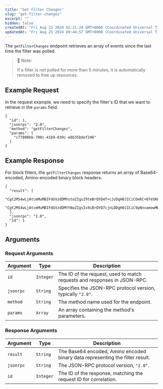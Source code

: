 ```yaml
---
title: "Get Filter Changes"
slug: "get-filter-changes"
excerpt: ""
hidden: false
createdAt: "Fri Aug 23 2024 02:21:24 GMT+0000 (Coordinated Universal Time)"
updatedAt: "Fri Aug 23 2024 09:44:57 GMT+0000 (Coordinated Universal Time)"
---
```

The `getFilterChanges` endpoint retrieves an array of events since the last time the filter was polled. 

> 📘 Note:
> 
> If a filter is not polled for more than 5 minutes, it is automatically removed to free up resources.

## Example Request

In the request example, we need to specify the filter's ID that we want to retrieve in the `params` field.

```
{
  "id": 1,
  "jsonrpc": "2.0",
  "method": "getFilterChanges",
  "params": [
    "c77000bb-700c-41b9-830c-e8b35bdef246"
  ]
}
```

## Example Response

For block filters, the `getFilterChanges` response returns an array of Base64-encoded, Amino-encoded binary block headers.

```
{
  "result": [
    "Cgt2MS4wLjAtcmMuMBIFdGVzdDMYstoZIgsI9teBrQYQ4f+cJzDgH0JICiCOeRC+O7eSKWElYfr3roazF9A23Wvk2AvSWfhU1If41BIkCAISIOmJytoey1P0ZF1/oZUs7Pa7ytV5WJrh41s2PxvWHc4mSiDU0XJ+JFOgK7vm2fVLL29BtwKOGfkv+JxHB1sdgeoSwVog92nrytGOQMQp15Sdl3MG3GaeGdyRMAnaA1rGBVil/QhiIPdp68rRjkDEKdeUnZdzBtxmnhnckTAJ2gNaxgVYpf0IaiC4qGdcWYZSTGBBIl/XuiBtgs1cOjdQQ/BC/N12jhWS7HIggbuwi7zCzwlQP7PCb9EXN2EG7738FHbXIgYPWxBlakiCAShnMXd5cmU0Z3I3bjgyZXpmcGRoZzNueHlwank5Y2FnOXFwa3U1eDZt",
    "Cgt2MS4wLjAtcmMuMBIFdGVzdDMYtNoZIgsIs9iBrQYQ7cjnLDDgH0JICiC9pNnvamowMWsgZczqQ6V5J0YoHNYZWCwFvSFV88+j3xIkCAISIATruI4Rl6mfRoS6GzjaE0aCpWZaYNssV1E+8xRlrDStSiAwCZMWNPsjNM/2fOv37CTjuTPqKW71C5xuBnhEVO5a5Fog92nrytGOQMQp15Sdl3MG3GaeGdyRMAnaA1rGBVil/QhiIPdp68rRjkDEKdeUnZdzBtxmnhnckTAJ2gNaxgVYpf0IaiC4qGdcWYZSTGBBIl/XuiBtgs1cOjdQQ/BC/N12jhWS7HIggbuwi7zCzwlQP7PCb9EXN2EG7738FHbXIgYPWxBlakiCAShnMXd5cmU0Z3I3bjgyZXpmcGRoZzNueHlwank5Y2FnOXFwa3U1eDZt"
  ],
  "jsonrpc": "2.0",
  "id": 1
}
```

## Arguments

### Request Arguments

| **Argument** | **Type**  | **Description**                                                          |
| ------------ | --------- | ------------------------------------------------------------------------ |
| `id`         | `Integer` | The ID of the request, used to match requests and responses in JSON-RPC. |
| `jsonrpc`    | `String`  | Specifies the JSON-RPC protocol version, typically `"2.0"`.              |
| `method`     | `String`  | The method name used for the endpoint.                                   |
| `params`     | `Array`   | An array containing the method's parameters.                             |

### Response Arguments

| **Argument** | **Type**  | **Description**                                                               |
| ------------ | --------- | ----------------------------------------------------------------------------- |
| `result`     | `String`  | The Base64 encoded, Amino encoded binary data representing the filter result. |
| `jsonrpc`    | `String`  | The JSON-RPC protocol version, `"2.0"`.                                       |
| `id`         | `Integer` | The ID of the response, matching the request ID for correlation.              |
